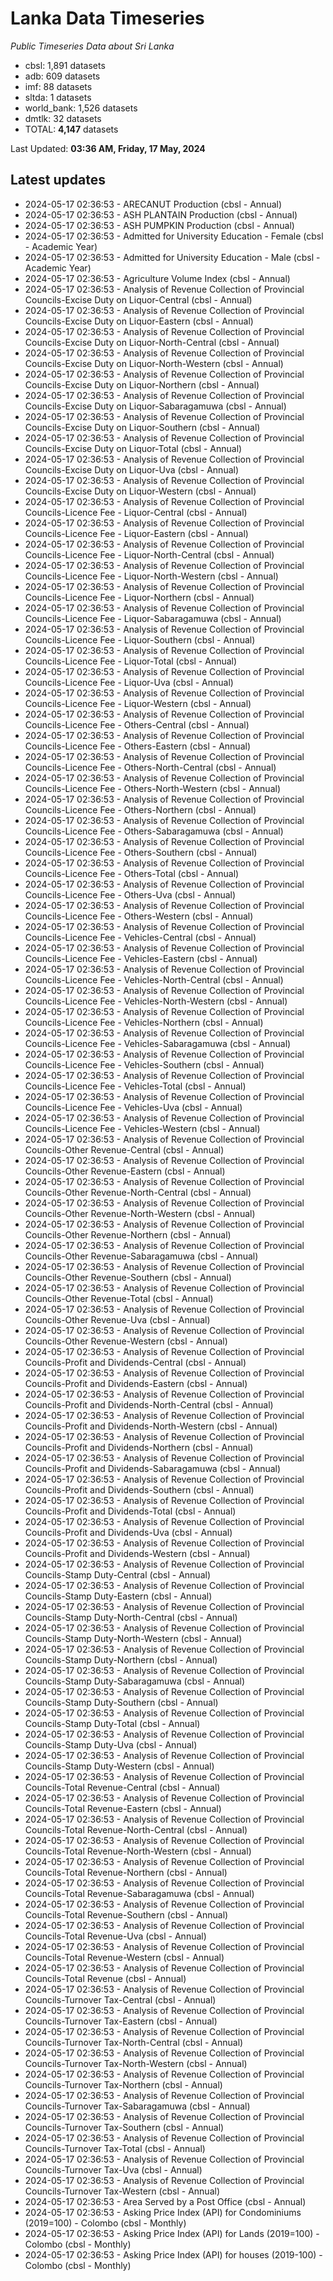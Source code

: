 # Lanka Data Timeseries
*Public Timeseries Data about Sri Lanka*

* cbsl: 1,891 datasets
* adb: 609 datasets
* imf: 88 datasets
* sltda: 1 datasets
* world_bank: 1,526 datasets
* dmtlk: 32 datasets
* TOTAL: **4,147** datasets

Last Updated: **03:36 AM, Friday, 17 May, 2024**

## Latest updates

* 2024-05-17 02:36:53 - ARECANUT Production (cbsl - Annual)
* 2024-05-17 02:36:53 - ASH PLANTAIN Production (cbsl - Annual)
* 2024-05-17 02:36:53 - ASH PUMPKIN Production (cbsl - Annual)
* 2024-05-17 02:36:53 - Admitted for University Education - Female (cbsl - Academic Year)
* 2024-05-17 02:36:53 - Admitted for University Education - Male (cbsl - Academic Year)
* 2024-05-17 02:36:53 - Agriculture Volume Index (cbsl - Annual)
* 2024-05-17 02:36:53 - Analysis of Revenue Collection of Provincial Councils-Excise Duty on Liquor-Central (cbsl - Annual)
* 2024-05-17 02:36:53 - Analysis of Revenue Collection of Provincial Councils-Excise Duty on Liquor-Eastern (cbsl - Annual)
* 2024-05-17 02:36:53 - Analysis of Revenue Collection of Provincial Councils-Excise Duty on Liquor-North-Central (cbsl - Annual)
* 2024-05-17 02:36:53 - Analysis of Revenue Collection of Provincial Councils-Excise Duty on Liquor-North-Western (cbsl - Annual)
* 2024-05-17 02:36:53 - Analysis of Revenue Collection of Provincial Councils-Excise Duty on Liquor-Northern (cbsl - Annual)
* 2024-05-17 02:36:53 - Analysis of Revenue Collection of Provincial Councils-Excise Duty on Liquor-Sabaragamuwa (cbsl - Annual)
* 2024-05-17 02:36:53 - Analysis of Revenue Collection of Provincial Councils-Excise Duty on Liquor-Southern (cbsl - Annual)
* 2024-05-17 02:36:53 - Analysis of Revenue Collection of Provincial Councils-Excise Duty on Liquor-Total (cbsl - Annual)
* 2024-05-17 02:36:53 - Analysis of Revenue Collection of Provincial Councils-Excise Duty on Liquor-Uva (cbsl - Annual)
* 2024-05-17 02:36:53 - Analysis of Revenue Collection of Provincial Councils-Excise Duty on Liquor-Western (cbsl - Annual)
* 2024-05-17 02:36:53 - Analysis of Revenue Collection of Provincial Councils-Licence Fee - Liquor-Central (cbsl - Annual)
* 2024-05-17 02:36:53 - Analysis of Revenue Collection of Provincial Councils-Licence Fee - Liquor-Eastern (cbsl - Annual)
* 2024-05-17 02:36:53 - Analysis of Revenue Collection of Provincial Councils-Licence Fee - Liquor-North-Central (cbsl - Annual)
* 2024-05-17 02:36:53 - Analysis of Revenue Collection of Provincial Councils-Licence Fee - Liquor-North-Western (cbsl - Annual)
* 2024-05-17 02:36:53 - Analysis of Revenue Collection of Provincial Councils-Licence Fee - Liquor-Northern (cbsl - Annual)
* 2024-05-17 02:36:53 - Analysis of Revenue Collection of Provincial Councils-Licence Fee - Liquor-Sabaragamuwa (cbsl - Annual)
* 2024-05-17 02:36:53 - Analysis of Revenue Collection of Provincial Councils-Licence Fee - Liquor-Southern (cbsl - Annual)
* 2024-05-17 02:36:53 - Analysis of Revenue Collection of Provincial Councils-Licence Fee - Liquor-Total (cbsl - Annual)
* 2024-05-17 02:36:53 - Analysis of Revenue Collection of Provincial Councils-Licence Fee - Liquor-Uva (cbsl - Annual)
* 2024-05-17 02:36:53 - Analysis of Revenue Collection of Provincial Councils-Licence Fee - Liquor-Western (cbsl - Annual)
* 2024-05-17 02:36:53 - Analysis of Revenue Collection of Provincial Councils-Licence Fee - Others-Central (cbsl - Annual)
* 2024-05-17 02:36:53 - Analysis of Revenue Collection of Provincial Councils-Licence Fee - Others-Eastern (cbsl - Annual)
* 2024-05-17 02:36:53 - Analysis of Revenue Collection of Provincial Councils-Licence Fee - Others-North-Central (cbsl - Annual)
* 2024-05-17 02:36:53 - Analysis of Revenue Collection of Provincial Councils-Licence Fee - Others-North-Western (cbsl - Annual)
* 2024-05-17 02:36:53 - Analysis of Revenue Collection of Provincial Councils-Licence Fee - Others-Northern (cbsl - Annual)
* 2024-05-17 02:36:53 - Analysis of Revenue Collection of Provincial Councils-Licence Fee - Others-Sabaragamuwa (cbsl - Annual)
* 2024-05-17 02:36:53 - Analysis of Revenue Collection of Provincial Councils-Licence Fee - Others-Southern (cbsl - Annual)
* 2024-05-17 02:36:53 - Analysis of Revenue Collection of Provincial Councils-Licence Fee - Others-Total (cbsl - Annual)
* 2024-05-17 02:36:53 - Analysis of Revenue Collection of Provincial Councils-Licence Fee - Others-Uva (cbsl - Annual)
* 2024-05-17 02:36:53 - Analysis of Revenue Collection of Provincial Councils-Licence Fee - Others-Western (cbsl - Annual)
* 2024-05-17 02:36:53 - Analysis of Revenue Collection of Provincial Councils-Licence Fee - Vehicles-Central (cbsl - Annual)
* 2024-05-17 02:36:53 - Analysis of Revenue Collection of Provincial Councils-Licence Fee - Vehicles-Eastern (cbsl - Annual)
* 2024-05-17 02:36:53 - Analysis of Revenue Collection of Provincial Councils-Licence Fee - Vehicles-North-Central (cbsl - Annual)
* 2024-05-17 02:36:53 - Analysis of Revenue Collection of Provincial Councils-Licence Fee - Vehicles-North-Western (cbsl - Annual)
* 2024-05-17 02:36:53 - Analysis of Revenue Collection of Provincial Councils-Licence Fee - Vehicles-Northern (cbsl - Annual)
* 2024-05-17 02:36:53 - Analysis of Revenue Collection of Provincial Councils-Licence Fee - Vehicles-Sabaragamuwa (cbsl - Annual)
* 2024-05-17 02:36:53 - Analysis of Revenue Collection of Provincial Councils-Licence Fee - Vehicles-Southern (cbsl - Annual)
* 2024-05-17 02:36:53 - Analysis of Revenue Collection of Provincial Councils-Licence Fee - Vehicles-Total (cbsl - Annual)
* 2024-05-17 02:36:53 - Analysis of Revenue Collection of Provincial Councils-Licence Fee - Vehicles-Uva (cbsl - Annual)
* 2024-05-17 02:36:53 - Analysis of Revenue Collection of Provincial Councils-Licence Fee - Vehicles-Western (cbsl - Annual)
* 2024-05-17 02:36:53 - Analysis of Revenue Collection of Provincial Councils-Other Revenue-Central (cbsl - Annual)
* 2024-05-17 02:36:53 - Analysis of Revenue Collection of Provincial Councils-Other Revenue-Eastern (cbsl - Annual)
* 2024-05-17 02:36:53 - Analysis of Revenue Collection of Provincial Councils-Other Revenue-North-Central (cbsl - Annual)
* 2024-05-17 02:36:53 - Analysis of Revenue Collection of Provincial Councils-Other Revenue-North-Western (cbsl - Annual)
* 2024-05-17 02:36:53 - Analysis of Revenue Collection of Provincial Councils-Other Revenue-Northern (cbsl - Annual)
* 2024-05-17 02:36:53 - Analysis of Revenue Collection of Provincial Councils-Other Revenue-Sabaragamuwa (cbsl - Annual)
* 2024-05-17 02:36:53 - Analysis of Revenue Collection of Provincial Councils-Other Revenue-Southern (cbsl - Annual)
* 2024-05-17 02:36:53 - Analysis of Revenue Collection of Provincial Councils-Other Revenue-Total (cbsl - Annual)
* 2024-05-17 02:36:53 - Analysis of Revenue Collection of Provincial Councils-Other Revenue-Uva (cbsl - Annual)
* 2024-05-17 02:36:53 - Analysis of Revenue Collection of Provincial Councils-Other Revenue-Western (cbsl - Annual)
* 2024-05-17 02:36:53 - Analysis of Revenue Collection of Provincial Councils-Profit and Dividends-Central (cbsl - Annual)
* 2024-05-17 02:36:53 - Analysis of Revenue Collection of Provincial Councils-Profit and Dividends-Eastern (cbsl - Annual)
* 2024-05-17 02:36:53 - Analysis of Revenue Collection of Provincial Councils-Profit and Dividends-North-Central (cbsl - Annual)
* 2024-05-17 02:36:53 - Analysis of Revenue Collection of Provincial Councils-Profit and Dividends-North-Western (cbsl - Annual)
* 2024-05-17 02:36:53 - Analysis of Revenue Collection of Provincial Councils-Profit and Dividends-Northern (cbsl - Annual)
* 2024-05-17 02:36:53 - Analysis of Revenue Collection of Provincial Councils-Profit and Dividends-Sabaragamuwa (cbsl - Annual)
* 2024-05-17 02:36:53 - Analysis of Revenue Collection of Provincial Councils-Profit and Dividends-Southern (cbsl - Annual)
* 2024-05-17 02:36:53 - Analysis of Revenue Collection of Provincial Councils-Profit and Dividends-Total (cbsl - Annual)
* 2024-05-17 02:36:53 - Analysis of Revenue Collection of Provincial Councils-Profit and Dividends-Uva (cbsl - Annual)
* 2024-05-17 02:36:53 - Analysis of Revenue Collection of Provincial Councils-Profit and Dividends-Western (cbsl - Annual)
* 2024-05-17 02:36:53 - Analysis of Revenue Collection of Provincial Councils-Stamp Duty-Central (cbsl - Annual)
* 2024-05-17 02:36:53 - Analysis of Revenue Collection of Provincial Councils-Stamp Duty-Eastern (cbsl - Annual)
* 2024-05-17 02:36:53 - Analysis of Revenue Collection of Provincial Councils-Stamp Duty-North-Central (cbsl - Annual)
* 2024-05-17 02:36:53 - Analysis of Revenue Collection of Provincial Councils-Stamp Duty-North-Western (cbsl - Annual)
* 2024-05-17 02:36:53 - Analysis of Revenue Collection of Provincial Councils-Stamp Duty-Northern (cbsl - Annual)
* 2024-05-17 02:36:53 - Analysis of Revenue Collection of Provincial Councils-Stamp Duty-Sabaragamuwa (cbsl - Annual)
* 2024-05-17 02:36:53 - Analysis of Revenue Collection of Provincial Councils-Stamp Duty-Southern (cbsl - Annual)
* 2024-05-17 02:36:53 - Analysis of Revenue Collection of Provincial Councils-Stamp Duty-Total (cbsl - Annual)
* 2024-05-17 02:36:53 - Analysis of Revenue Collection of Provincial Councils-Stamp Duty-Uva (cbsl - Annual)
* 2024-05-17 02:36:53 - Analysis of Revenue Collection of Provincial Councils-Stamp Duty-Western (cbsl - Annual)
* 2024-05-17 02:36:53 - Analysis of Revenue Collection of Provincial Councils-Total Revenue-Central (cbsl - Annual)
* 2024-05-17 02:36:53 - Analysis of Revenue Collection of Provincial Councils-Total Revenue-Eastern (cbsl - Annual)
* 2024-05-17 02:36:53 - Analysis of Revenue Collection of Provincial Councils-Total Revenue-North-Central (cbsl - Annual)
* 2024-05-17 02:36:53 - Analysis of Revenue Collection of Provincial Councils-Total Revenue-North-Western (cbsl - Annual)
* 2024-05-17 02:36:53 - Analysis of Revenue Collection of Provincial Councils-Total Revenue-Northern (cbsl - Annual)
* 2024-05-17 02:36:53 - Analysis of Revenue Collection of Provincial Councils-Total Revenue-Sabaragamuwa (cbsl - Annual)
* 2024-05-17 02:36:53 - Analysis of Revenue Collection of Provincial Councils-Total Revenue-Southern (cbsl - Annual)
* 2024-05-17 02:36:53 - Analysis of Revenue Collection of Provincial Councils-Total Revenue-Uva (cbsl - Annual)
* 2024-05-17 02:36:53 - Analysis of Revenue Collection of Provincial Councils-Total Revenue-Western (cbsl - Annual)
* 2024-05-17 02:36:53 - Analysis of Revenue Collection of Provincial Councils-Total Revenue (cbsl - Annual)
* 2024-05-17 02:36:53 - Analysis of Revenue Collection of Provincial Councils-Turnover Tax-Central (cbsl - Annual)
* 2024-05-17 02:36:53 - Analysis of Revenue Collection of Provincial Councils-Turnover Tax-Eastern (cbsl - Annual)
* 2024-05-17 02:36:53 - Analysis of Revenue Collection of Provincial Councils-Turnover Tax-North-Central (cbsl - Annual)
* 2024-05-17 02:36:53 - Analysis of Revenue Collection of Provincial Councils-Turnover Tax-North-Western (cbsl - Annual)
* 2024-05-17 02:36:53 - Analysis of Revenue Collection of Provincial Councils-Turnover Tax-Northern (cbsl - Annual)
* 2024-05-17 02:36:53 - Analysis of Revenue Collection of Provincial Councils-Turnover Tax-Sabaragamuwa (cbsl - Annual)
* 2024-05-17 02:36:53 - Analysis of Revenue Collection of Provincial Councils-Turnover Tax-Southern (cbsl - Annual)
* 2024-05-17 02:36:53 - Analysis of Revenue Collection of Provincial Councils-Turnover Tax-Total (cbsl - Annual)
* 2024-05-17 02:36:53 - Analysis of Revenue Collection of Provincial Councils-Turnover Tax-Uva (cbsl - Annual)
* 2024-05-17 02:36:53 - Analysis of Revenue Collection of Provincial Councils-Turnover Tax-Western (cbsl - Annual)
* 2024-05-17 02:36:53 - Area Served by a Post Office (cbsl - Annual)
* 2024-05-17 02:36:53 - Asking Price Index (API) for Condominiums (2019=100) - Colombo (cbsl - Monthly)
* 2024-05-17 02:36:53 - Asking Price Index (API) for Lands (2019=100) - Colombo (cbsl - Monthly)
* 2024-05-17 02:36:53 - Asking Price Index (API) for houses (2019-100) - Colombo (cbsl - Monthly)